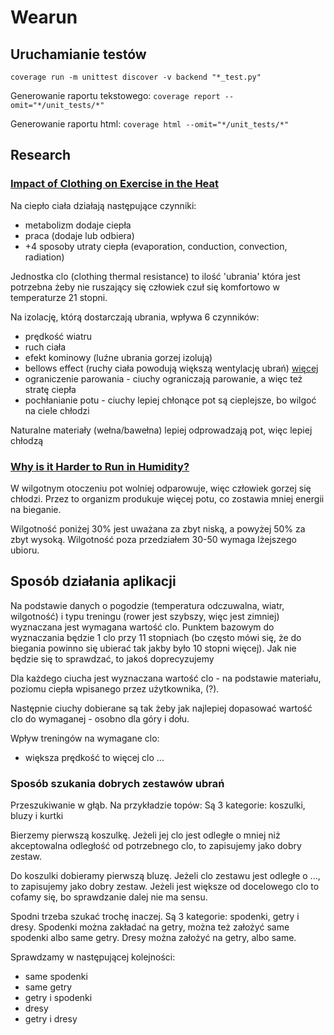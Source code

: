 # Wearun

## Uruchamianie testów

`coverage run -m unittest discover -v backend "*_test.py"`

Generowanie raportu tekstowego:
`coverage report --omit="*/unit_tests/*"`

Generowanie raportu html:
`coverage html --omit="*/unit_tests/*"`

## Research

### [Impact of Clothing on Exercise in the Heat](https://link-1springer-1com-1000015cv1368.han.p.lodz.pl/article/10.1007/s40279-013-0047-8)

Na ciepło ciała działają następujące czynniki:

-   metabolizm dodaje ciepła
-   praca (dodaje lub odbiera)
-   +4 sposoby utraty ciepła (evaporation, conduction, convection, radiation)

Jednostka clo (clothing thermal resistance) to ilość 'ubrania' która jest potrzebna żeby nie ruszający się człowiek czuł się komfortowo w temperaturze 21 stopni.

Na izolację, którą dostarczają ubrania, wpływa 6 czynników:

-   prędkość wiatru
-   ruch ciała
-   efekt kominowy (luźne ubrania gorzej izolują)
-   bellows effect (ruchy ciała powodują większą wentylację ubrań) [więcej](https://assets.lakeland.com/catalogs/Australia/FS-Bellows-Effect-Info-sheet_AUS.pdf)
-   ograniczenie parowania - ciuchy ograniczają parowanie, a więc też stratę ciepła
-   pochłanianie potu - ciuchy lepiej chłonące pot są cieplejsze, bo wilgoć na ciele chłodzi

Naturalne materiały (wełna/bawełna) lepiej odprowadzają pot, więc lepiej chłodzą

### [Why is it Harder to Run in Humidity?](https://runningunlocked.com/why-is-it-harder-to-run-in-humidity/)

W wilgotnym otoczeniu pot wolniej odparowuje, więc człowiek gorzej się chłodzi. Przez to organizm produkuje więcej potu, co zostawia mniej energii na bieganie.

Wilgotność poniżej 30% jest uważana za zbyt niską, a powyżej 50% za zbyt wysoką.
Wilgotność poza przedziałem 30-50 wymaga lżejszego ubioru.

## Sposób działania aplikacji

Na podstawie danych o pogodzie (temperatura odczuwalna, wiatr, wilgotność) i typu treningu (rower jest szybszy, więc jest zimniej) wyznaczana jest wymagana wartość clo. Punktem bazowym do wyznaczania będzie 1 clo przy 11 stopniach (bo często mówi się, że do biegania powinno się ubierać tak jakby było 10 stopni więcej). Jak nie będzie się to sprawdzać, to jakoś doprecyzujemy

Dla każdego ciucha jest wyznaczana wartość clo - na podstawie materiału, poziomu ciepła wpisanego przez użytkownika, (?).

Następnie ciuchy dobierane są tak żeby jak najlepiej dopasować wartość clo do wymaganej - osobno dla góry i dołu.

Wpływ treningów na wymagane clo:

-   większa prędkość to więcej clo
    ...

### Sposób szukania dobrych zestawów ubrań

Przeszukiwanie w głąb. Na przykładzie topów:
Są 3 kategorie: koszulki, bluzy i kurtki

Bierzemy pierwszą koszulkę. Jeżeli jej clo jest odległe o mniej niż akceptowalna odległość od potrzebnego clo, to zapisujemy jako dobry zestaw.

Do koszulki dobieramy pierwszą bluzę. Jeżeli clo zestawu jest odległe o ..., to zapisujemy jako dobry zestaw. Jeżeli jest większe od docelowego clo to cofamy się, bo sprawdzanie dalej nie ma sensu.

Spodni trzeba szukać trochę inaczej. Są 3 kategorie: spodenki, getry i dresy. Spodenki można zakładać na getry, można też założyć same spodenki albo same getry. Dresy można założyć na getry, albo same.

Sprawdzamy w następującej kolejności:

-   same spodenki
-   same getry
-   getry i spodenki
-   dresy
-   getry i dresy
